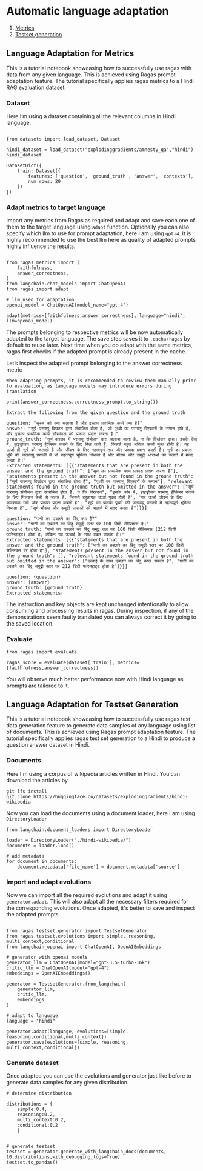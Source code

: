 # Automatic language adaptation

1. [Metrics](#language-adaptation-for-metrics)
2. [Testset generation](#language-adaptation-for-testset-generation)

## Language Adaptation for Metrics

This is a tutorial notebook showcasing how to successfully use ragas with data from any given language. This is achieved using Ragas prompt adaptation feature. The tutorial specifically applies ragas metrics to a Hindi RAG evaluation dataset.

### Dataset
Here I’m using a dataset containing all the relevant columns in Hindi language. 

```{code-block} python

from datasets import load_dataset, Dataset

hindi_dataset = load_dataset("explodinggradients/amnesty_qa","hindi")
hindi_dataset
```

```{code-block}
DatasetDict({
    train: Dataset({
        features: ['question', 'ground_truth', 'answer', 'contexts'],
        num_rows: 20
    })
})
```

### Adapt metrics to target language

Import any metrics from Ragas as required and adapt and save each one of them to the target language using `adapt` function. Optionally you can also specify which llm to use for prompt adaptation, here I am using `gpt-4`. It is highly recommended to use the best llm here as quality of adapted prompts highly influence the results. 

```{code-block} python

from ragas.metrics import (
    faithfulness,
    answer_correctness,
)
from langchain.chat_models import ChatOpenAI
from ragas import adapt

# llm used for adaptation
openai_model = ChatOpenAI(model_name="gpt-4")

adapt(metrics=[faithfulness,answer_correctness], language="hindi", llm=openai_model)
```

The prompts belonging to respective metrics will be now automatically adapted to the target language. The save step saves it to `.cacha/ragas` by default to reuse later.  Next time when you do adapt with the same metrics, ragas first checks if the adapted prompt is already present in the cache. 

Let’s inspect the adapted prompt belonging to the answer correctness metric

```{note}
When adapting prompts, it is recommended to review them manually prior to evaluation, as language models may introduce errors during translation
````


```{code-block} python
print(answer_correctness.correctness_prompt.to_string())
```
```{code-block}
Extract the following from the given question and the ground truth

question: "सूरज को क्या चलाता है और इसका प्राथमिक कार्य क्या है?"
answer: "सूर्य परमाणु विघटन द्वारा संचालित होता है, जो पृथ्वी पर परमाणु रिएक्टरों के समान होते हैं, और इसका प्राथमिक कार्य सौरमंडल को प्रकाश प्रदान करना है।"
ground_truth: "सूर्य वास्तव में परमाणु संयोजन द्वारा चलाया जाता है, न कि विखंडन द्वारा। इसके केंद्र में, हाइड्रोजन परमाणु हीलियम बनाने के लिए मिल जाते हैं, जिससे बहुत अधिक ऊर्जा मुक्त होती है। यह ऊर्जा ही सूर्य को जलाती है और जीवन के लिए महत्वपूर्ण ताप और प्रकाश प्रदान करती है। सूर्य का प्रकाश भूमि की जलवायु प्रणाली में भी महत्वपूर्ण भूमिका निभाता है और मौसम और समुद्री धाराओं को चलाने में मदद करता है।"
Extracted statements: [{{"statements that are present in both the answer and the ground truth": ["सूर्य का प्राथमिक कार्य प्रकाश प्रदान करना है"], "statements present in the answer but not found in the ground truth": ["सूर्य पारमाणु विखंडन द्वारा संचालित होता है", "पृथ्वी पर पारमाणु रिएक्टरों के समान"], "relevant statements found in the ground truth but omitted in the answer": ["सूर्य पारमाणु संयोजन द्वारा संचालित होता है, न कि विखंडन", "इसके कोर में, हाइड्रोजन परमाणु हीलियम बनाने के लिए मिलकर तेजी से जलते हैं, जिससे बहुतायत ऊर्जा मुक्त होती है", "यह ऊर्जा जीवन के लिए आवश्यक गर्मी और प्रकाश प्रदान करती है", "सूर्य का प्रकाश पृथ्वी की जलवायु प्रणाली में महत्वपूर्ण भूमिका निभाता है", "सूर्य मौसम और समुद्री धाराओं को चलाने में मदद करता है"]}}]

question: "पानी का उबलने का बिंदु क्या है?"
answer: "पानी का उबलने का बिंदु समुद्री स्तर पर 100 डिग्री सेल्सियस है।"
ground_truth: "पानी का उबलने का बिंदु समुद्र तल पर 100 डिग्री सेल्सियस (212 डिग्री फारेनहाइट) होता है, लेकिन यह ऊचाई के साथ बदल सकता है।"
Extracted statements: [{{"statements that are present in both the answer and the ground truth": ["पानी का उबलने का बिंदु समुद्री स्तर पर 100 डिग्री सेल्सियस पर होता है"], "statements present in the answer but not found in the ground truth": [], "relevant statements found in the ground truth but omitted in the answer": ["ऊचाई के साथ उबलने का बिंदु बदल सकता है", "पानी का उबलने का बिंदु समुद्री स्तर पर 212 डिग्री फारेनहाइट होता है"]}}]

question: {question}
answer: {answer}
ground_truth: {ground_truth}
Extracted statements:
```

The instruction and key objects are kept unchanged intentionally to allow consuming and processing results in ragas.  During inspection, if any of the demonstrations seem faulty translated you can always correct it by going to the saved location. 

### Evaluate

```{code-block} python
from ragas import evaluate

ragas_score = evaluate(dataset['train'], metrics=[faithfulness,answer_correctness])
```

You will observe much better performance now with Hindi language as prompts are tailored to it.


## Language Adaptation for Testset Generation

This is a tutorial notebook showcasing how to successfully use ragas test data generation feature to generate data samples of any language using list of documents. This is achieved using Ragas prompt adaptation feature. The tutorial specifically applies ragas test set generation to a Hindi to produce a question answer dataset in Hindi.

### Documents
Here I'm using a corpus of wikipedia articles written in Hindi. You can download the articles by 


```{code-block} bash
git lfs install
git clone https://huggingface.co/datasets/explodinggradients/hindi-wikipedia
```

Now you can load the documents using a document loader, here I am using `DirectoryLoader`

```{code-block} python
from langchain.document_loaders import DirectoryLoader

loader = DirectoryLoader("./hindi-wikipedia/")
documents = loader.load()

# add metadata
for document in documents:
    document.metadata['file_name'] = document.metadata['source']

```

### Import and adapt evolutions
Now we can import all the required evolutions and adapt it using `generator.adapt`. This will also adapt all the necessary filters required for the corresponding evolutions. Once adapted, it's better to save and inspect the adapted prompts. 


```{code-block} python

from ragas.testset.generator import TestsetGenerator
from ragas.testset.evolutions import simple, reasoning, multi_context,conditional
from langchain_openai import ChatOpenAI, OpenAIEmbeddings

# generator with openai models
generator_llm = ChatOpenAI(model="gpt-3.5-turbo-16k")
critic_llm = ChatOpenAI(model="gpt-4")
embeddings = OpenAIEmbeddings()

generator = TestsetGenerator.from_langchain(
    generator_llm,
    critic_llm,
    embeddings
)

# adapt to language
language = "hindi"

generator.adapt(language, evolutions=[simple, reasoning,conditional,multi_context])
generator.save(evolutions=[simple, reasoning, multi_context,conditional])
```

### Generate dataset
Once adapted you can use the evolutions and generator just like before to generate data samples for any given distribution.

```{code-block} python
# determine distribution

distributions = {
    simple:0.4,
    reasoning:0.2,
    multi_context:0.2,
    conditional:0.2
    }


# generate testset
testset = generator.generate_with_langchain_docs(documents, 10,distributions,with_debugging_logs=True)
testset.to_pandas()
```
